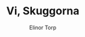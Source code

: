 ---
layout: post
title: Vi, Skuggorna
author: Elinor Torp
publication-year: 2019
book-number: 4
image: ./images/vi-skuggorna.jpg
anton-stars: ⭐️ ⭐️ ⭐️ ⭐️
wilhelm-stars: ⭐️ ⭐️ ⭐️ ⭐️ ⭐️
etienne-stars: ⭐️ ⭐️ ⭐️ ⭐️
---